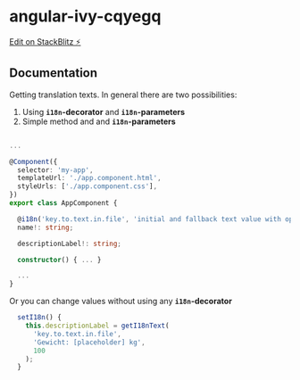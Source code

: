 # angular-ivy-cqyegq

[Edit on StackBlitz ⚡️](https://stackblitz.com/edit/angular-ivy-cqyegq)

## Documentation

Getting translation texts.
In general there are two possibilities:

1. Using **`i18n`-decorator** and **`i18n`-parameters**
2. Simple method and and **`i18n`-parameters**

```ts

...

@Component({
  selector: 'my-app',
  templateUrl: './app.component.html',
  styleUrls: ['./app.component.css'],
})
export class AppComponent {

  @i18n('key.to.text.in.file', 'initial and fallback text value with optional [placeholder]', 'optional placeholder')
  name!: string;

  descriptionLabel!: string;

  constructor() { ... }

  ...
}
```

Or you can change values without using any **`i18n`-decorator**

```ts
  setI18n() {
    this.descriptionLabel = getI18nText(
      'key.to.text.in.file',
      'Gewicht: [placeholder] kg',
      100
    );
  }
```
